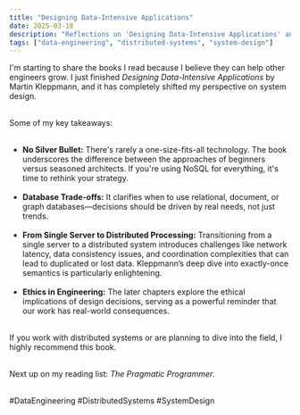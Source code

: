 ```yaml
---
title: "Designing Data-Intensive Applications"
date: 2025-03-18
description: "Reflections on 'Designing Data-Intensive Applications' and the evolution of distributed systems."
tags: ["data-engineering", "distributed-systems", "system-design"]
---
```


I'm starting to share the books I read because I believe they can help other engineers grow. I just finished _Designing Data-Intensive Applications_ by Martin Kleppmann, and it has completely shifted my perspective on system design.<br><br>

Some of my key takeaways:<br><br>

- **No Silver Bullet:** There's rarely a one-size-fits-all technology. The book underscores the difference between the approaches of beginners versus seasoned architects. If you're using NoSQL for everything, it's time to rethink your strategy.<br><br>
- **Database Trade-offs:** It clarifies when to use relational, document, or graph databases—decisions should be driven by real needs, not just trends.<br><br>
- **From Single Server to Distributed Processing:** Transitioning from a single server to a distributed system introduces challenges like network latency, data consistency issues, and coordination complexities that can lead to duplicated or lost data. Kleppmann’s deep dive into exactly-once semantics is particularly enlightening.<br><br>
- **Ethics in Engineering:** The later chapters explore the ethical implications of design decisions, serving as a powerful reminder that our work has real-world consequences.<br><br>

If you work with distributed systems or are planning to dive into the field, I highly recommend this book.<br><br>

Next up on my reading list: _The Pragmatic Programmer_.<br><br>

#DataEngineering #DistributedSystems #SystemDesign

